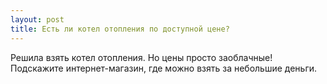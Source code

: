 ```yaml
---
layout: post 
title: Есть ли котел отопления по доступной цене? 
--- 
```

Решила взять котел отопления. Но цены просто заоблачные! Подскажите интернет-магазин, где можно взять за небольшие деньги. 